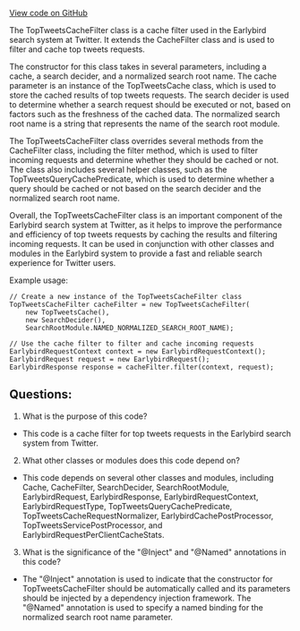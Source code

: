 [View code on GitHub](https://github.com/misbahsy/the-algorithm/src/java/com/twitter/search/earlybird_root/caching/TopTweetsCacheFilter.java)

The TopTweetsCacheFilter class is a cache filter used in the Earlybird search system at Twitter. It extends the CacheFilter class and is used to filter and cache top tweets requests. 

The constructor for this class takes in several parameters, including a cache, a search decider, and a normalized search root name. The cache parameter is an instance of the TopTweetsCache class, which is used to store the cached results of top tweets requests. The search decider is used to determine whether a search request should be executed or not, based on factors such as the freshness of the cached data. The normalized search root name is a string that represents the name of the search root module.

The TopTweetsCacheFilter class overrides several methods from the CacheFilter class, including the filter method, which is used to filter incoming requests and determine whether they should be cached or not. The class also includes several helper classes, such as the TopTweetsQueryCachePredicate, which is used to determine whether a query should be cached or not based on the search decider and the normalized search root name.

Overall, the TopTweetsCacheFilter class is an important component of the Earlybird search system at Twitter, as it helps to improve the performance and efficiency of top tweets requests by caching the results and filtering incoming requests. It can be used in conjunction with other classes and modules in the Earlybird system to provide a fast and reliable search experience for Twitter users. 

Example usage:

```
// Create a new instance of the TopTweetsCacheFilter class
TopTweetsCacheFilter cacheFilter = new TopTweetsCacheFilter(
    new TopTweetsCache(),
    new SearchDecider(),
    SearchRootModule.NAMED_NORMALIZED_SEARCH_ROOT_NAME);

// Use the cache filter to filter and cache incoming requests
EarlybirdRequestContext context = new EarlybirdRequestContext();
EarlybirdRequest request = new EarlybirdRequest();
EarlybirdResponse response = cacheFilter.filter(context, request);
```
## Questions: 
 1. What is the purpose of this code?
- This code is a cache filter for top tweets requests in the Earlybird search system from Twitter.

2. What other classes or modules does this code depend on?
- This code depends on several other classes and modules, including Cache, CacheFilter, SearchDecider, SearchRootModule, EarlybirdRequest, EarlybirdResponse, EarlybirdRequestContext, EarlybirdRequestType, TopTweetsQueryCachePredicate, TopTweetsCacheRequestNormalizer, EarlybirdCachePostProcessor, TopTweetsServicePostProcessor, and EarlybirdRequestPerClientCacheStats.

3. What is the significance of the "@Inject" and "@Named" annotations in this code?
- The "@Inject" annotation is used to indicate that the constructor for TopTweetsCacheFilter should be automatically called and its parameters should be injected by a dependency injection framework. The "@Named" annotation is used to specify a named binding for the normalized search root name parameter.